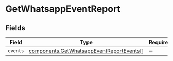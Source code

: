 # GetWhatsappEventReport


## Fields

| Field                                                                                                | Type                                                                                                 | Required                                                                                             | Description                                                                                          |
| ---------------------------------------------------------------------------------------------------- | ---------------------------------------------------------------------------------------------------- | ---------------------------------------------------------------------------------------------------- | ---------------------------------------------------------------------------------------------------- |
| `events`                                                                                             | [components.GetWhatsappEventReportEvents](../../models/components/getwhatsappeventreportevents.md)[] | :heavy_minus_sign:                                                                                   | N/A                                                                                                  |